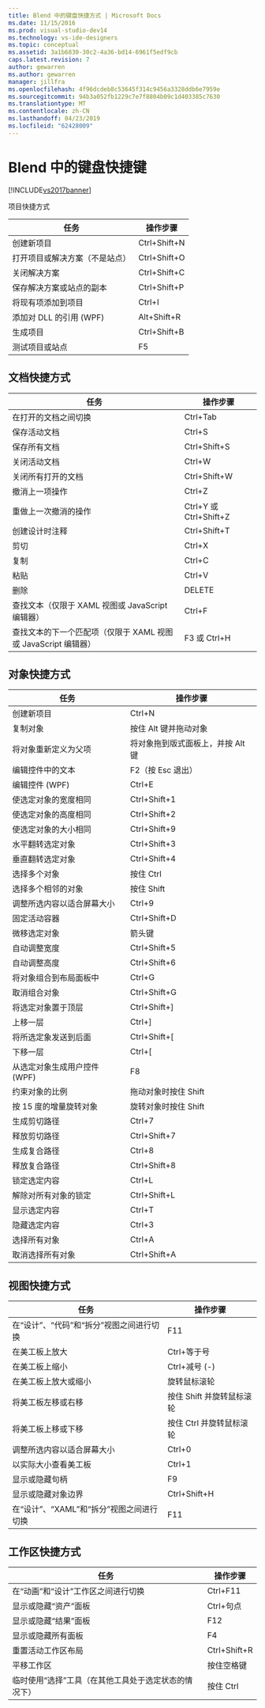 ```yaml
---
title: Blend 中的键盘快捷方式 | Microsoft Docs
ms.date: 11/15/2016
ms.prod: visual-studio-dev14
ms.technology: vs-ide-designers
ms.topic: conceptual
ms.assetid: 3a1b6830-30c2-4a36-bd14-6961f5edf9cb
caps.latest.revision: 7
author: gewarren
ms.author: gewarren
manager: jillfra
ms.openlocfilehash: 4f96dcdeb8c53645f314c9456a3328ddb6e7959e
ms.sourcegitcommit: 94b3a052fb1229c7e7f8804b09c1d403385c7630
ms.translationtype: MT
ms.contentlocale: zh-CN
ms.lasthandoff: 04/23/2019
ms.locfileid: "62428009"
---
```

# <a name="keyboard-shortcuts-in-blend"></a>Blend 中的键盘快捷键
[!INCLUDE[vs2017banner](../includes/vs2017banner.md)]

项目快捷方式  
  
|任务|操作步骤|  
|----------------|-------------|  
|创建新项目|Ctrl+Shift+N|  
|打开项目或解决方案（不是站点）|Ctrl+Shift+O|  
|关闭解决方案|Ctrl+Shift+C|  
|保存解决方案或站点的副本|Ctrl+Shift+P|  
|将现有项添加到项目|Ctrl+I|  
|添加对 DLL 的引用 (WPF)|Alt+Shift+R|  
|生成项目|Ctrl+Shift+B|  
|测试项目或站点|F5|  
  
## <a name="document-shortcuts"></a>文档快捷方式  
  
|任务|操作步骤|  
|----------------|-------------|  
|在打开的文档之间切换|Ctrl+Tab|  
|保存活动文档|Ctrl+S|  
|保存所有文档|Ctrl+Shift+S|  
|关闭活动文档|Ctrl+W|  
|关闭所有打开的文档|Ctrl+Shift+W|  
|撤消上一项操作|Ctrl+Z|  
|重做上一次撤消的操作|Ctrl+Y 或 Ctrl+Shift+Z|  
|创建设计时注释|Ctrl+Shift+T|  
|剪切|Ctrl+X|  
|复制|Ctrl+C|  
|粘贴|Ctrl+V|  
|删除|DELETE|  
|查找文本（仅限于 XAML 视图或 JavaScript 编辑器）|Ctrl+F|  
|查找文本的下一个匹配项（仅限于 XAML 视图或 JavaScript 编辑器）|F3 或 Ctrl+H|  
  
## <a name="object-shortcuts"></a>对象快捷方式  
  
|任务|操作步骤|  
|----------------|-------------|  
|创建新项目|Ctrl+N|  
|复制对象|按住 Alt 键并拖动对象|  
|将对象重新定义为父项|将对象拖到版式面板上，并按 Alt 键|  
|编辑控件中的文本|F2（按 Esc 退出）|  
|编辑控件 (WPF)|Ctrl+E|  
|使选定对象的宽度相同|Ctrl+Shift+1|  
|使选定对象的高度相同|Ctrl+Shift+2|  
|使选定对象的大小相同|Ctrl+Shift+9|  
|水平翻转选定对象|Ctrl+Shift+3|  
|垂直翻转选定对象|Ctrl+Shift+4|  
|选择多个对象|按住 Ctrl|  
|选择多个相邻的对象|按住 Shift|  
|调整所选内容以适合屏幕大小|Ctrl+9|  
|固定活动容器|Ctrl+Shift+D|  
|微移选定对象|箭头键|  
|自动调整宽度|Ctrl+Shift+5|  
|自动调整高度|Ctrl+Shift+6|  
|将对象组合到布局面板中|Ctrl+G|  
|取消组合对象|Ctrl+Shift+G|  
|将选定对象置于顶层|Ctrl+Shift+]|  
|上移一层|Ctrl+]|  
|将所选定象发送到后面|Ctrl+Shift+[|  
|下移一层|Ctrl+[|  
|从选定对象生成用户控件 (WPF)|F8|  
|约束对象的比例|拖动对象时按住 Shift|  
|按 15 度的增量旋转对象|旋转对象时按住 Shift|  
|生成剪切路径|Ctrl+7|  
|释放剪切路径|Ctrl+Shift+7|  
|生成复合路径|Ctrl+8|  
|释放复合路径|Ctrl+Shift+8|  
|锁定选定内容|Ctrl+L|  
|解除对所有对象的锁定|Ctrl+Shift+L|  
|显示选定内容|Ctrl+T|  
|隐藏选定内容|Ctrl+3|  
|选择所有对象|Ctrl+A|  
|取消选择所有对象|Ctrl+Shift+A|  
  
## <a name="view-shortcuts"></a>视图快捷方式  
  
|任务|操作步骤|  
|----------------|-------------|  
|在“设计”、“代码”和“拆分”视图之间进行切换|F11|  
|在美工板上放大|Ctrl+等于号|  
|在美工板上缩小|Ctrl+减号 (-)|  
|在美工板上放大或缩小|旋转鼠标滚轮|  
|将美工板左移或右移|按住 Shift 并旋转鼠标滚轮|  
|将美工板上移或下移|按住 Ctrl 并旋转鼠标滚轮|  
|调整所选内容以适合屏幕大小|Ctrl+0|  
|以实际大小查看美工板|Ctrl+1|  
|显示或隐藏句柄|F9|  
|显示或隐藏对象边界|Ctrl+Shift+H|  
|在“设计”、“XAML”和“拆分”视图之间进行切换|F11|  
  
## <a name="workspace-shortcuts"></a>工作区快捷方式  
  
|任务|操作步骤|  
|----------------|-------------|  
|在“动画”和“设计”工作区之间进行切换|Ctrl+F11|  
|显示或隐藏“资产”面板|Ctrl+句点|  
|显示或隐藏“结果”面板|F12|  
|显示或隐藏所有面板|F4|  
|重置活动工作区布局|Ctrl+Shift+R|  
|平移工作区|按住空格键|  
|临时使用“选择”工具（在其他工具处于选定状态的情况下）|按住 Ctrl|
